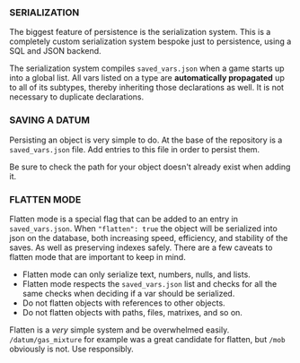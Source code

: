 ### SERIALIZATION
The biggest feature of persistence is the serialization system. This is a completely custom serialization system bespoke just to persistence, using a SQL and JSON backend.

The serialization system compiles `saved_vars.json` when a game starts up into a global list. All vars listed on a type are **automatically propagated** up to all of its subtypes, thereby inheriting those declarations as well. It is not necessary to duplicate declarations.

### SAVING A DATUM
Persisting an object is very simple to do. At the base of the repository is a `saved_vars.json` file. Add entries to this file in order to persist them.

Be sure to check the path for your object doesn't already exist when adding it.

### FLATTEN MODE
Flatten mode is a special flag that can be added to an entry in `saved_vars.json`. When `"flatten": true` the object will be serialized into json on the database, both increasing speed, efficiency, and stability of the saves. As well as preserving indexes safely. There are a few caveats to flatten mode that are important to keep in mind.

* Flatten mode can only serialize text, numbers, nulls, and lists.
* Flatten mode respects the `saved_vars.json` list and checks for all the same checks when deciding if a var should be serialized.
* Do not flatten objects with references to other objects.
* Do not flatten objects with paths, files, matrixes, and so on.

Flatten is a *very* simple system and be overwhelmed easily. `/datum/gas_mixture` for example was a great candidate for flatten, but `/mob` obviously is not. Use responsibly.
